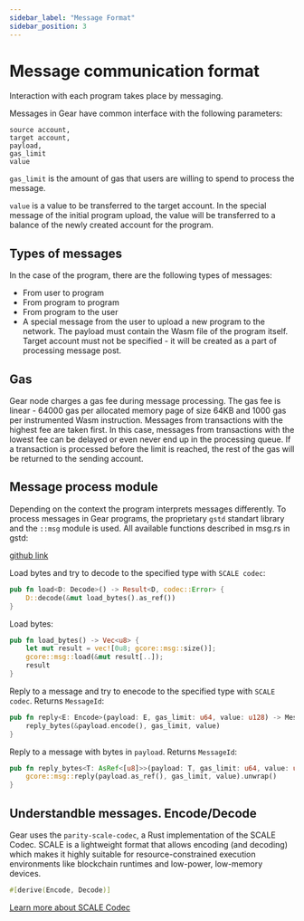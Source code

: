 ```yaml
---
sidebar_label: "Message Format"
sidebar_position: 3
---
```


# Message communication format

Interaction with each program takes place by messaging.

Messages in Gear have common interface with the following parameters:

```
source account,
target account,
payload,
gas_limit
value
```

`gas_limit` is the amount of gas that users are willing to spend to process the message.

`value` is a value to be transferred to the target account. In the special message of the initial program upload, the value will be transferred to a balance of the newly created account for the program.

## Types of messages

In the case of the program, there are the following types of messages:

- From user to program
- From program to program
- From program to the user
- A special message from the user to upload a new program to the network. The payload must contain the Wasm file of the program itself. Target account must not be specified - it will be created as a part of processing message post.


## Gas

Gear node charges a gas fee during message processing. The gas fee is linear - 64000 gas per allocated memory page of size 64KB and 1000 gas per instrumented Wasm instruction. Messages from transactions with the highest fee are taken first. In this case, messages from transactions with the lowest fee can be delayed or even never end up in the processing queue. If a transaction is processed before the limit is reached, the rest of the gas will be returned to the sending account.

## Message process module

Depending on the context the program interprets messages differently. To process messages in Gear programs, the proprietary `gstd` standart library and the `::msg` module is used. All available functions described in msg.rs in gstd:

[github link](https://github.com/gear-tech/gear/blob/master/gstd/src/msg.rs)

Load bytes and try to decode to the specified type with `SCALE codec`:

```rust
pub fn load<D: Decode>() -> Result<D, codec::Error> {
    D::decode(&mut load_bytes().as_ref())
}
```

Load bytes:

```rust
pub fn load_bytes() -> Vec<u8> {
    let mut result = vec![0u8; gcore::msg::size()];
    gcore::msg::load(&mut result[..]);
    result
}
```

Reply to a message and try to enecode to the specified type with `SCALE codec`. Returns `MessageId`:

```rust
pub fn reply<E: Encode>(payload: E, gas_limit: u64, value: u128) -> MessageId {
    reply_bytes(&payload.encode(), gas_limit, value)
}
```

Reply to a message with bytes in `payload`. Returns `MessageId`:

```rust
pub fn reply_bytes<T: AsRef<[u8]>>(payload: T, gas_limit: u64, value: u128) -> MessageId {
    gcore::msg::reply(payload.as_ref(), gas_limit, value).unwrap()
}
```

## Understandble messages. Encode/Decode

Gear uses the `parity-scale-codec`, a Rust implementation of the SCALE Codec. SCALE is a lightweight format that allows encoding (and decoding) which makes it highly suitable for resource-constrained execution environments like blockchain runtimes and low-power, low-memory devices.

```rust
#[derive(Encode, Decode)]
```

[Learn more about SCALE Codec](https://substrate.dev/docs/en/knowledgebase/advanced/codec)
